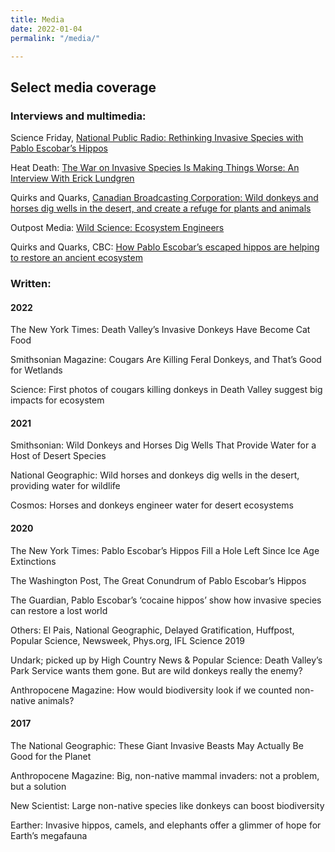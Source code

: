 ```yaml
---
title: Media
date: 2022-01-04
permalink: "/media/"

---
```


## Select media coverage

### Interviews and multimedia:

Science Friday, [National Public Radio: Rethinking Invasive Species with Pablo Escobar’s Hippos]()

Heat Death: [The War on Invasive Species Is Making Things Worse: An Interview With Erick Lundgren]()

Quirks and Quarks, [Canadian Broadcasting Corporation: Wild donkeys and horses dig wells in the desert, and create a refuge for plants and animals]()

Outpost Media: [Wild Science: Ecosystem Engineers]()

Quirks and Quarks, CBC: [How Pablo Escobar’s escaped hippos are helping to restore an ancient ecosystem]()

### Written:

#### 2022

The New York Times: Death Valley’s Invasive Donkeys Have Become Cat Food

Smithsonian Magazine: Cougars Are Killing Feral Donkeys, and That’s Good for Wetlands

Science: First photos of cougars killing donkeys in Death Valley suggest big impacts for ecosystem

#### 2021

Smithsonian: Wild Donkeys and Horses Dig Wells That Provide Water for a Host of Desert Species

National Geographic: Wild horses and donkeys dig wells in the desert, providing water for wildlife

Cosmos: Horses and donkeys engineer water for desert ecosystems

#### 2020

The New York Times: Pablo Escobar’s Hippos Fill a Hole Left Since Ice Age Extinctions

The Washington Post, The Great Conundrum of Pablo Escobar’s Hippos

The Guardian, Pablo Escobar’s ‘cocaine hippos’ show how invasive species can restore a lost world

Others: El Pais, National Geographic, Delayed Gratification, Huffpost, Popular Science, Newsweek, Phys.org, IFL Science
2019

Undark; picked up by High Country News & Popular Science: Death Valley’s Park Service wants them gone. But are wild donkeys really the enemy?

Anthropocene Magazine: How would biodiversity look if we counted non-native animals?

#### 2017

The National Geographic: These Giant Invasive Beasts May Actually Be Good for the Planet

Anthropocene Magazine: Big, non-native mammal invaders: not a problem, but a solution

New Scientist: Large non-native species like donkeys can boost biodiversity

Earther: Invasive hippos, camels, and elephants offer a glimmer of hope for Earth’s megafauna